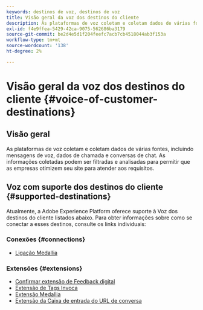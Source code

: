 ```yaml
---
keywords: destinos de voz, destinos de voz
title: Visão geral da voz dos destinos do cliente
description: As plataformas de voz coletam e coletam dados de várias fontes, incluindo mensagens de voz, dados de chamada e conversas de chat. As informações coletadas podem ser filtradas e analisadas para permitir que as empresas otimizem seu site para atender aos requisitos.
exl-id: f4e9ffea-5429-42ca-9075-562686ba3179
source-git-commit: be2d4e5d1f204feefc7acb7cb4518044ab3f153a
workflow-type: tm+mt
source-wordcount: '138'
ht-degree: 2%

---
```


# Visão geral da voz dos destinos do cliente {#voice-of-customer-destinations}

## Visão geral

As plataformas de voz coletam e coletam dados de várias fontes, incluindo mensagens de voz, dados de chamada e conversas de chat. As informações coletadas podem ser filtradas e analisadas para permitir que as empresas otimizem seu site para atender aos requisitos.

## Voz com suporte dos destinos do cliente {#supported-destinations}

Atualmente, a Adobe Experience Platform oferece suporte à Voz dos destinos do cliente listados abaixo. Para obter informações sobre como se conectar a esses destinos, consulte os links individuais:

### Conexões {#connections}

* [Ligação Medallia](/help/destinations/catalog/voice/medallia-connector.md)

### Extensões {#extensions}

* [Confirmar extensão de Feedback digital](confirmit-digital-feedback.md)
* [Extensão de Tags Invoca](invoca.md)
* [Extensão Medallia](medallia.md)
* [Extensão da Caixa de entrada do URL de conversa](talkurl.md)
